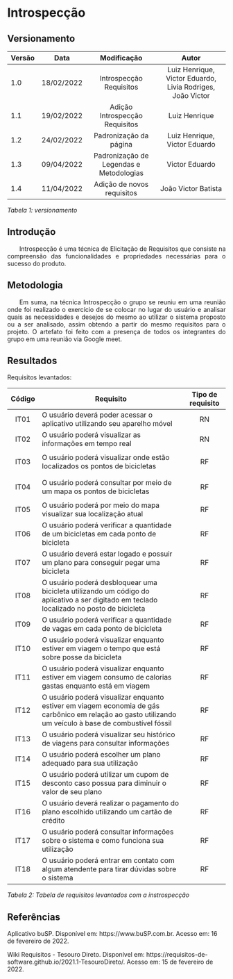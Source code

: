 # Introspecção
## Versionamento

| Versão | Data | Modificação | Autor |
|-|-|:-:|:-:|
| 1.0 | 18/02/2022 | Introspecção Requisitos | Luiz Henrique, Victor Eduardo, Livia Rodriges, João Victor |
| 1.1 | 19/02/2022 | Adição Introspecção Requisitos | Luiz Henrique |
| 1.2 | 24/02/2022 | Padronização da página | Luiz Henrique, Victor Eduardo |
| 1.3 | 09/04/2022 | Padronização de Legendas e Metodologias | Victor Eduardo |
| 1.4 | 11/04/2022 | Adição de novos requisitos | João Victor Batista |

*Tabela 1: versionamento*

## Introdução
<p align="justify">&emsp;&emsp;Introspecção é uma técnica de Elicitação de Requisitos que consiste na compreensão das funcionalidades e propriedades necessárias para o sucesso do produto.</p> 

## Metodologia
<p align="justify">&emsp;&emsp;Em suma, na técnica Introspecção o grupo se reuniu em uma reunião onde foi realizado o exercício de se colocar no lugar do usuário e analisar quais as necessidades e desejos do mesmo ao utilizar o sistema proposto ou a ser analisado, assim obtendo a partir do mesmo requisitos para o projeto. O artefato foi feito com a presença de todos os integrantes do grupo em uma reunião via Google meet.</p> 

## Resultados

Requisitos levantados:

| Código | Requisito | Tipo de requisito |
|:--:|--|:--:|
| IT01 | O usuário deverá poder acessar o aplicativo utilizando seu aparelho móvel | RN |
| IT02 | O usuário poderá visualizar as informações em tempo real | RN |
| <p id="IT03">IT03</p> | O usuário poderá visualizar onde estão localizados os pontos de bicicletas | RF |
| <p id="IT04">IT04</p> | O usuário poderá consultar  por meio de um mapa os pontos de bicicletas| RF |
| IT05 | O usuário poderá por meio do mapa visualizar sua localização atual | RF |
| IT06 | O usuário poderá verificar a quantidade de um bicicletas em cada ponto de bicicleta | RF |
| IT07 | O usuário deverá estar logado e possuir um plano para conseguir pegar uma bicicleta | RF |
| IT08 | O usuário poderá  desbloquear uma bicicleta utilizando um código do aplicativo a ser digitado em teclado  localizado no posto de bicicleta | RF |
| IT09 | O usuário poderá verificar a quantidade de vagas em cada ponto de bicicleta | RF |
| IT10 | O usuário poderá visualizar enquanto estiver em viagem o tempo que está sobre posse da bicicleta | RF |
| IT11 | O usuário poderá visualizar enquanto estiver em viagem consumo de calorias gastas enquanto está em viagem | RF |
| IT12 | O usuário poderá visualizar enquanto estiver em viagem economia de gás carbônico em relação ao gasto utilizando um veículo à base de combustível fóssil | RF |
| IT13 | O usuário poderá visualizar seu histórico de viagens para consultar informações | RF |
| IT14 | O usuário poderá escolher um plano adequado para sua utilização | RF |
| IT15 | O usuário poderá utilizar um cupom de desconto caso possua para diminuir o valor de seu plano | RF |
| IT16 | O usuário deverá realizar o pagamento do plano escolhido utilizando um cartão de crédito | RF |
| IT17 | O usuário poderá consultar informações sobre o sistema e como funciona sua utilização | RF |
| IT18 | O usuário poderá entrar em contato com algum atendente para tirar dúvidas sobre o sistema | RF |

*Tabela 2: Tabela de requisitos levantados com a instrospecção*

## Referências

<p>Aplicativo buSP. Disponível em: https://www.buSP.com.br. Acesso em: 16 de fevereiro de 2022.</p>
<p>Wiki Requisitos - Tesouro Direto. Disponível em: https://requisitos-de-software.github.io/2021.1-TesouroDireto/. Acesso em: 15 de fevereiro de 2022.</p>